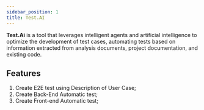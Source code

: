 ```yaml
---
sidebar_position: 1
title: Test.AI
---
```


**Test.Ai** is a tool that leverages intelligent agents and artificial intelligence to optimize the development of test cases, automating tests based on information extracted from analysis documents, project documentation, and existing code.

## Features

1. Create E2E test using Description of User Case;
2. Create Back-End Automatic test;
3. Create Front-end Automatic test;
